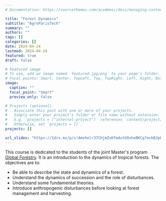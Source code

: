 ```yaml
---
# Documentation: https://sourcethemes.com/academic/docs/managing-content/

title: "Forest Dynamics"
subtitle: "AgroParisTech"
summary: ""
authors: ""
tags: []
categories: []
date: 2024-04-24
lastmod: 2024-04-24
featured: true
draft: false

# Featured image
# To use, add an image named `featured.jpg/png` to your page's folder.
# Focal points: Smart, Center, TopLeft, Top, TopRight, Left, Right, BottomLeft, Bottom, BottomRight.
image:
  caption: ""
  focal_point: "Smart"
  preview_only: false

# Projects (optional).
#   Associate this post with one or more of your projects.
#   Simply enter your project's folder or file name without extension.
#   E.g. `projects = ["internal-project"]` references `content/project/deep-learning/index.md`.
#   Otherwise, set `projects = []`.
projects: []

url_slides: "https://1drv.ms/p/s!Amvhelr37CHjmZxKfmAutUOxheBKCg?e=kBJpHj"
---
```


This course is dedicated to the students of the joint Master's program [Global Forestry](https://globalforestry.eu/).
It is an introduction to the dynamics of tropical forests. The objectives are to:
- Be able to describe the state and dynamics of a forest.
- Understand the dynamics of succession and the role of disturbances.
- Understand some fundamental theories.
- Introduce anthropogenic disturbances before looking at forest management and harvesting.
